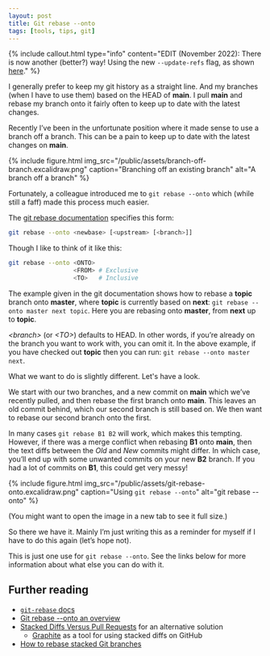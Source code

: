 ```yaml
---
layout: post
title: Git rebase --onto
tags: [tools, tips, git]
---
```



<!-- markdownlint-disable MD033 -->

{% include callout.html
  type="info"
  content="EDIT (November 2022): There is now another (better?) way! Using the new `--update-refs` flag, as shown [here](https://adamj.eu/tech/2022/10/15/how-to-rebase-stacked-git-branches/)."
%}

<!-- begin_excerpt -->
I generally prefer to keep my git history as a straight line. And my branches (when I have to use them) based on the HEAD of **main**. I pull **main** and rebase my branch onto it fairly often to keep up to date with the latest changes.

Recently I’ve been in the unfortunate position where it made sense to use a branch off a branch. This can be a pain to keep up to date with the latest changes on **main**.
<!-- end_excerpt -->

{% include figure.html
  img_src="/public/assets/branch-off-branch.excalidraw.png"
  caption="Branching off an existing branch"
  alt="A branch off a branch"
%}

Fortunately, a colleague introduced me to `git rebase --onto` which (while still a faff) made this process much easier.

The [git rebase documentation](https://git-scm.com/docs/git-rebase) specifies this form:

```bash
git rebase --onto <newbase> [<upstream> [<branch>]]
```

Though I like to think of it like this:

```bash
git rebase --onto <ONTO>
                  <FROM> # Exclusive
                  <TO>   # Inclusive
```

The example given in the git documentation shows how to rebase a **topic** branch onto **master**, where **topic** is currently based on **next**: `git rebase --onto master next topic`. Here you are rebasing onto **master**, from **next** up to **topic**.

*\<branch\>* (or *\<TO\>*) defaults to HEAD. In other words, if you’re already on the branch you want to work with, you can omit it. In the above example, if you have checked out **topic** then you can run: `git rebase --onto master next`.

What we want to do is slightly different. Let's have a look.

We start with our two branches, and a new commit on **main** which we’ve recently pulled, and then rebase the first branch onto **main**. This leaves an old commit behind, which our second branch is still based on. We then want to rebase our second branch onto the first.

In many cases `git rebase B1 B2` will work, which makes this tempting. However, if there was a merge conflict when rebasing **B1** onto **main**, then the text diffs between the *Old* and *New* commits might differ. In which case, you’ll end up with some unwanted commits on your new **B2** branch. If you had a lot of commits on **B1**, this could get very messy!

{% include figure.html
  img_src="/public/assets/git-rebase-onto.excalidraw.png"
  caption="Using `git rebase --onto`"
  alt="git rebase --onto"
%}

(You might want to open the image in a new tab to see it full size.)

So there we have it. Mainly I’m just writing this as a reminder for myself if I have to do this again (let’s hope not).

This is just one use for `git rebase --onto`. See the links below for more information about what else you can do with it.

## Further reading

- [`git-rebase` docs](https://git-scm.com/docs/git-rebase)
- [Git rebase --onto an overview](https://womanonrails.com/git-rebase-onto)
- [Stacked Diffs Versus Pull Requests](https://jg.gg/2018/09/29/stacked-diffs-versus-pull-requests/) for an alternative solution
  - [Graphite](https://graphite.dev/) as a tool for using stacked diffs on GitHub
- [How to rebase stacked Git branches](https://adamj.eu/tech/2022/10/15/how-to-rebase-stacked-git-branches/)
